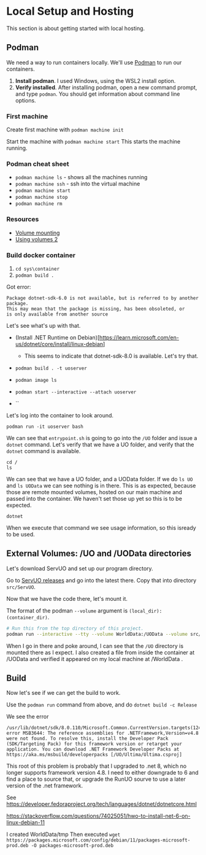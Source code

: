 # Local Setup and Hosting

This section is about getting started with local hosting.

## Podman
We need a way to run containers locally.  We'll use [Podman](https://github.com/containers/podman/blob/main/docs/tutorials/podman-for-windows.md) to run our containers.

1. **Install podman**.  I used Windows, using the WSL2 install option.
2. **Verify installed**.  After installing podman, open a new command prompt, and type `podman`.  You should get information about command 
line options.

### First machine
Create first machine with  `podman machine init`

Start the machine with `podman machine start`
This starts the machine running.

### Podman cheat sheet

* `podman machine ls` - shows all the machines running
* `podman machine ssh` - ssh into the virtual machine
* `podman machine start`
* `podman machine stop`
* `podman machine rm`


### Resources
* [Volume mounting](https://github.com/containers/podman/blob/main/docs/tutorials/podman-for-windows.md)
* [Using volumes 2](https://github.com/containers/podman/blob/main/docs/tutorials/rootless_tutorial.md)

### Build docker container
1. `cd sys\container`
2. `podman build .`

Got error:
```
Package dotnet-sdk-6.0 is not available, but is referred to by another package.
This may mean that the package is missing, has been obsoleted, or
is only available from another source
```

Let's see what's up with that.
* (Install .NET Runtime on Debian)[https://learn.microsoft.com/en-us/dotnet/core/install/linux-debian]
    * This seems to indicate that dotnet-sdk-8.0 is available. Let's try that.


* `podman build . -t uoserver`
* `podman image ls`

* `podman start --interactive --attach uoserver`
* ``

Let's log into the container to look around.
```
podman run -it uoserver bash
```
We can see that `entrypoint.sh` is going to go into the `/UO` folder and issue a `dotnet` command.  Let's verify that we have a UO folder, and verify that the `dotnet` command is available.
```
cd /
ls
```
We can see that we have a UO folder, and a UOData folder.  If we do `ls UO` and `ls UOData` we can see nothing is in there.  This is as expected, because those are remote mounted volumes, hosted on our main machine and passed into the container.  We haven't set those up yet so this is to be expected.
```
dotnet
```
When we execute that command we see usage information, so this isready to be used.

## External Volumes: /UO and /UOData directories
Let's download ServUO and set up our program directory.

Go to [ServUO releases](https://github.com/ServUO/ServUO/releases) and go into the latest there.  Copy that into directory `src/ServUO`.

Now that we have the code there, let's mount it.

The format of the podman `--volume` argument is `(local_dir):(container_dir)`.

```bash
# Run this from the top directory of this project.
podman run --interactive --tty --volume WorldData:/UOData --volume src/ServUO:/UO uoserver bash
```

When I go in there and poke around, I can see that the `/UO` directory is mounted there as I expect.  I also created a file from inside the container at /UOData and verified it appeared on my local machine at /WorldData .


## Build
Now let's see if we can get the build to work.

Use the `podman run` command from above, and do `dotnet build -c Release`

We see the error
```
/usr/lib/dotnet/sdk/8.0.110/Microsoft.Common.CurrentVersion.targets(1241,5): error MSB3644: The reference assemblies for .NETFramework,Version=v4.8 were not found. To resolve this, install the Developer Pack (SDK/Targeting Pack) for this framework version or retarget your application. You can download .NET Framework Developer Packs at https://aka.ms/msbuild/developerpacks [/UO/Ultima/Ultima.csproj]
```

This root of this problem is probably that I upgraded to .net 8, which no longer supports framework version 4.8.  I need to either downgrade to 6 and find a place to source that, or upgrade the RunUO sourve to use a later version of the .net framework.

See https://developer.fedoraproject.org/tech/languages/dotnet/dotnetcore.html

https://stackoverflow.com/questions/74025051/hwo-to-install-net-6-on-linux-debian-11

I created WorldData/tmp
Then executed `wget https://packages.microsoft.com/config/debian/11/packages-microsoft-prod.deb -O packages-microsoft-prod.deb`
